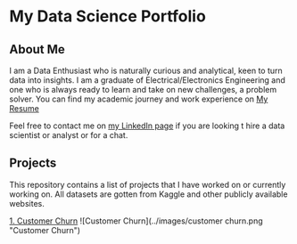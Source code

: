 # My Data Science Portfolio

## About Me
I am a Data Enthusiast who is naturally curious and analytical, keen to turn data into insights. I am a graduate of Electrical/Electronics Engineering and one who is always ready to learn and take on new challenges, a problem solver. You can find my academic journey and work experience on [My Resume](https://drive.google.com/file/d/1ddCk72hgMtE0vB9slfj6jc-cWR3-1e4c/view?usp=share_link)

Feel free to contact me on [my LinkedIn page](https://linkedin.com/in/othuke-ajaye) if you are looking t hire a data scientist or analyst or for a chat.

## Projects
This repository contains a list of projects that I have worked on or currently working on. All datasets are gotten from Kaggle and other publicly available websites.

[1. Customer Churn](https://github.com/Othuke/Customer-Churn-Case-Study)
![Customer Churn](../images/customer churn.png "Customer Churn")
